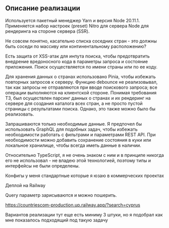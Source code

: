 ## Описание реализации

Используется пакетный менеджер Yarn и версия Node 20.11.1. Применяется набор настроек (preset) Nitro для сервера Node для рендеринга на стороне
сервера (SSR).

Не совсем понятно, касательно списка соседних стран - это должны быть соседи по массиву или континентальному расположению?

Есть защита от XSS-атак для инпута поиска, чтобы предотвратить внедрение вредоносного кода в параметры запроса и состояние приложения. Поиск
осуществляется по имени страны или по ее коду.

Для хранения данных о странах использовано Pinia, чтобы избежать повторных запросов к серверу. Функцию debounce не реализовывал, так как запросы не
отправляются при вводе поискового запроса; все операции выполняются на клиентской стороне. Понимая требования ТЗ, был осуществлен парсинг данных о
странах и их рендеринг на сервере для создания каталога всех стран, а не просто пустой страницы с результатами поиска. Однако, это также можно было бы
реализовать.

Запрашиваются только необходимые данные. Я предпочел бы использовать GraphQL для подобных задач, чтобы избежать необходимости работать с фильтрами и
параметрами REST API. При необходимости можно добавить сохранение состояния в куки или локальное хранилище, чтобы всегда иметь данные в наличии.

Относительно TypeScript, я не очень знаком с ним и в принципе никогда его не использовал - не владею этой технологией, поэтому типы и интерфейсы не
были определены.

Конфигы у меня стандартные которые я юзаю в коммерческих проектах

Деплой на Railway

Query параметр зарисываются и можно пошерить. 

https://countriescom-production.up.railway.app/?search=cyprus

Вариантов реализации тут еще есть миниму 3 штуки, но я подобрал как мне показалось подходящий под такую задачу
